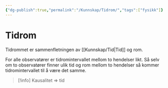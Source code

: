```yaml
---
{"dg-publish":true,"permalink":"/Kunnskap/Tidrom/","tags":["fysikk"]}
---
```


# Tidrom

Tidrommet er sammenfletningen av [[Kunnskap/Tid\|Tid]] og rom.

For alle observatører er tidromintervallet mellom to hendelser likt. Så selv om to observatører finner ulik tid og rom mellom to hendelser så kommer tidromintervallet til å være det samme.

>[!info]
>Kausalitet $\Rightarrow$ tid
